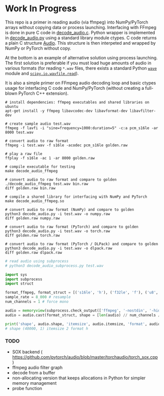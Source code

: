 # Work In Progress

This repo is a primer in reading audio (via ffmpeg) into NumPy/PyTorch arrays without copying data or process launching. Interfacing with FFmpeg is done in pure C code in [decode_audio.c](./decode_audio.c). Python wrapper is implemented in [decode_audio.py](./decode_audio.py) using a standard library module ctypes. C code returns a plain C structure [Audio](./decode_audio.c#L12-L20). This structure is then interpeted and wrapped by NumPy or PyTorch without copy. 

At the bottom is an example of alternative solution using process launching. The first solution is preferable if you must load huge amounts of audio in various formats (for reading `*.wav` files, there exists a standard Python [`wave`](https://docs.python.org/3/library/wave.html) module and [`scipy.io.wavfile.read`](https://docs.scipy.org/doc/scipy/reference/generated/scipy.io.wavfile.read.html)).

It is also a simple primer on FFmpeg audio decoding loop and basic ctypes usage for interfacing C code and NumPy/PyTorch (without creating a full-blown PyTorch C++ extension).

```shell
# install dependencies: ffmpeg executables and shared libraries on ubuntu
apt-get install -y ffmpeg libavcodec-dev libavformat-dev libavfilter-dev
```

```shell
# create sample audio test.wav
ffmpeg -f lavfi -i "sine=frequency=1000:duration=5" -c:a pcm_s16le -ar 8000 test.wav

# convert audio to raw format
ffmpeg -i test.wav -f s16le -acodec pcm_s16le golden.raw

# play a raw file
ffplay -f s16le -ac 1 -ar 8000 golden.raw

# compile executable for testing
make decode_audio_ffmpeg

# convert audio to raw format and compare to golden
./decode_audio_ffmpeg test.wav bin.raw
diff golden.raw bin.raw

# compile a shared library for interfacing with NumPy and PyTorch
make decode_audio_ffmpeg.so

# convert audio to raw format (NumPy) and compare to golden
python3 decode_audio.py -i test.wav -o numpy.raw
diff golden.raw numpy.raw

# convert audio to raw format (PyTorch) and compare to golden
python3 decode_audio.py -i test.wav -o torch.raw
diff golden.raw torch.raw

# convert audio to raw format (PyTorch / DLPack) and compare to golden
python3 decode_audio.py -i test.wav -o dlpack.raw
diff golden.raw dlpack.raw
```

```python
# read audio using subprocess
# python3 decode_audio_subprocess.py test.wav

import sys
import subprocess
import struct

format_ffmpeg, format_struct = [('s16le', 'h'), ('f32le', 'f'), ('u8', 'B'), ('s8', 'b')][0]
sample_rate = 8_000 # resample
num_channels = 1 # force mono

audio = memoryview(subprocess.check_output(['ffmpeg', '-nostdin', '-hide_banner', '-nostats', '-loglevel', 'quiet', '-i', sys.argv[1], '-f', format_ffmpeg, '-ar', str(sample_rate), '-ac', str(num_channels), '-']))
audio = audio.cast(format_struct, shape = [len(audio) // num_channels // struct.calcsize(format_struct), num_channels])

print('shape', audio.shape, 'itemsize', audio.itemsize, 'format', audio.format)
# shape (40000, 1) itemsize 2 format h
```

### TODO
- SOX backend ( https://github.com/pytorch/audio/blob/master/torchaudio/torch_sox.cpp)
- ffmpeg audio filter graph
- decode from a buffer
- non-allocating version that keeps allocations in Python for simpler memory management
- probe function
